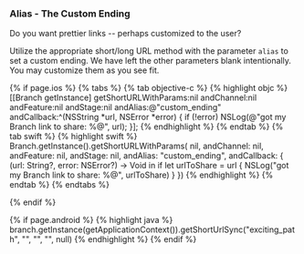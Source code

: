 ### Alias - The Custom Ending

Do you want prettier links -- perhaps customized to the user?

Utilize the appropriate short/long URL method with the parameter `alias` to set a custom ending. We have left the other parameters blank intentionally. You may customize them as you see fit.

<!--- iOS -->
{% if page.ios %}
{% tabs %}
{% tab objective-c %}
{% highlight objc %}
[[Branch getInstance] getShortURLWithParams:nil
                                 andChannel:nil
                                 andFeature:nil
                                   andStage:nil
                                   andAlias:@"custom_ending"
                                andCallback:^(NSString *url, NSError *error) {
    if (!error) NSLog(@"got my Branch link to share: %@", url);
}];
{% endhighlight %}
{% endtab %}
{% tab swift %}
{% highlight swift %}
Branch.getInstance().getShortURLWithParams( nil,
                                            andChannel: nil,
                                            andFeature: nil,
                                            andStage: nil,
                                            andAlias: "custom_ending",
                                            andCallback: { (url: String?, error: NSError?) -> Void in
    if let urlToShare = url {
        NSLog("got my Branch link to share: %@", urlToShare)
    }
})
{% endhighlight %}
{% endtab %}
{% endtabs %}

{% endif %}
<!--- /iOS -->


<!--- Android -->
{% if page.android %}
{% highlight java %}
branch.getInstance(getApplicationContext()).getShortUrlSync("exciting_path", "", "", "", null)
{% endhighlight %}
{% endif %}
<!--- /Android -->
